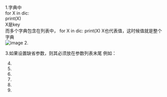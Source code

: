 1.字典中  
for X in dic:  
   print(X)  
X是key  
而多个字典包含在列表中，
for X in dic:
   print(X)
X也代表值，这时候值就是整个字典  
![image](https://github.com/loicise/Python/blob/master/1.png)
2.  
 
 

3.如果设置缺省参数，则其必须放在参数列表末尾
例如：
 

4.  
 
 

5.  

6.  
 
7.  
8.  

9.  
 


